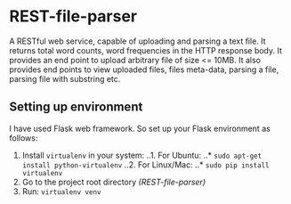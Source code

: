 REST-file-parser
================

A RESTful web service, capable of uploading and parsing a text file. It returns total word counts, word frequencies 
in the HTTP response body. It provides an end point to upload arbitrary file of size <= 10MB. It also provides end points to view uploaded files, files meta-data, parsing a file, parsing file with substring etc.

Setting up environment
----------------------
I have used Flask web framework. So set up your Flask environment as follows:
  1. Install `virtualenv` in your system:
  ..1. For Ubuntu:
  ..*  `sudo apt-get install python-virtualenv`
  ..2. For Linux/Mac:
  ..*  `sudo pip install virtualenv`
  2. Go to the project root directory *(REST-file-parser)*
  3. Run: `virtualenv venv`
